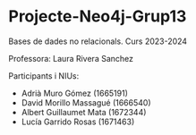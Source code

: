 # Projecte-Neo4j-Grup13

Bases de dades no relacionals. Curs 2023-2024

Professora: Laura Rivera Sanchez

Participants i NIUs:
-  Adrià Muro Gómez (1665191) 
-  David Morillo Massagué (1666540) 
-  Albert Guillaumet Mata (1672344) 
-  Lucía Garrido Rosas (1671463)

